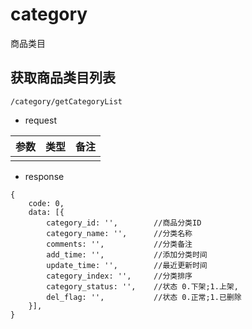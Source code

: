 # category

商品类目

## 获取商品类目列表

```
/category/getCategoryList
```

- request

|参数|类型|备注|
|:--|:--|:--|
||||

- response

```
{
    code: 0,
    data: [{
        category_id: '',        //商品分类ID
        category_name: '',      //分类名称
        comments: '',           //分类备注
        add_time: '',           //添加分类时间
        update_time: '',        //最近更新时间
        category_index: '',     //分类排序
        category_status: '',    //状态 0.下架;1.上架,
        del_flag: '',           //状态 0.正常;1.已删除
    }],
}
```